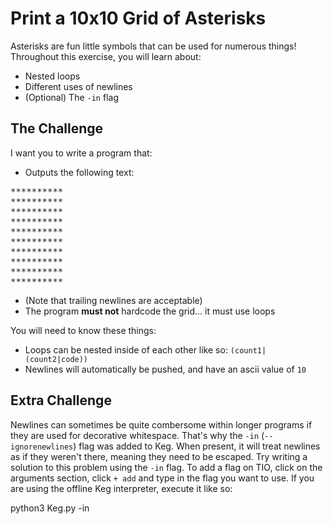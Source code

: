 # Print a 10x10 Grid of Asterisks

Asterisks are fun little symbols that can be used for numerous things! Throughout this exercise, you will learn about:

- Nested loops
- Different uses of newlines
- (Optional) The `-in` flag

## The Challenge

I want you to write a program that:

- Outputs the following text:

<pre>
**********
**********
**********
**********
**********
**********
**********
**********
**********
**********
</pre>

- (Note that trailing newlines are acceptable)
- The program **must not** hardcode the grid... it must use loops

You will need to know these things:

- Loops can be nested inside of each other like so: `(count1|(count2|code))`
- Newlines will automatically be pushed, and have an ascii value of `10`

## Extra Challenge
Newlines can sometimes be quite combersome within longer programs if they are used for decorative whitespace. That's why the `-in` (`--ignorenewlines`) flag was added to Keg. When present, it will treat newlines as if they weren't there, meaning they need to be escaped.
Try writing a solution to this problem using the `-in` flag. To add a flag on TIO, click on the arguments section, click `+ add` and type in the flag you want to use.
If you are using the offline Keg interpreter, execute it like so:

  python3 Keg.py <file> -in
